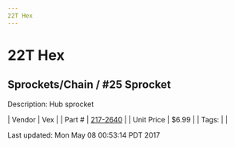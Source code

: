 ```yaml
---
22T Hex
---
```


# 22T Hex
## Sprockets/Chain / #25 Sprocket
Description: 	Hub sprocket 

| Vendor | Vex | 
| Part # | [217-2640](http://www.vexrobotics.com/vexpro/motion/sprockets-and-chain/25-sprockets.html) | 
| Unit Price | $6.99 | 
| Tags: |  | 

Last updated: Mon May 08 00:53:14 PDT 2017
